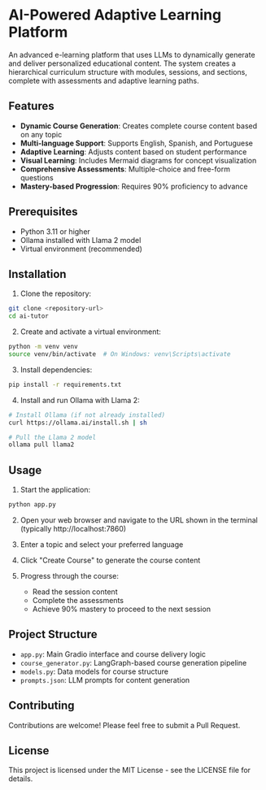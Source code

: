 # AI-Powered Adaptive Learning Platform

An advanced e-learning platform that uses LLMs to dynamically generate and deliver personalized educational content. The system creates a hierarchical curriculum structure with modules, sessions, and sections, complete with assessments and adaptive learning paths.

## Features

- **Dynamic Course Generation**: Creates complete course content based on any topic
- **Multi-language Support**: Supports English, Spanish, and Portuguese
- **Adaptive Learning**: Adjusts content based on student performance
- **Visual Learning**: Includes Mermaid diagrams for concept visualization
- **Comprehensive Assessments**: Multiple-choice and free-form questions
- **Mastery-based Progression**: Requires 90% proficiency to advance

## Prerequisites

- Python 3.11 or higher
- Ollama installed with Llama 2 model
- Virtual environment (recommended)

## Installation

1. Clone the repository:
```bash
git clone <repository-url>
cd ai-tutor
```

2. Create and activate a virtual environment:
```bash
python -m venv venv
source venv/bin/activate  # On Windows: venv\Scripts\activate
```

3. Install dependencies:
```bash
pip install -r requirements.txt
```

4. Install and run Ollama with Llama 2:
```bash
# Install Ollama (if not already installed)
curl https://ollama.ai/install.sh | sh

# Pull the Llama 2 model
ollama pull llama2
```

## Usage

1. Start the application:
```bash
python app.py
```

2. Open your web browser and navigate to the URL shown in the terminal (typically http://localhost:7860)

3. Enter a topic and select your preferred language

4. Click "Create Course" to generate the course content

5. Progress through the course:
   - Read the session content
   - Complete the assessments
   - Achieve 90% mastery to proceed to the next session

## Project Structure

- `app.py`: Main Gradio interface and course delivery logic
- `course_generator.py`: LangGraph-based course generation pipeline
- `models.py`: Data models for course structure
- `prompts.json`: LLM prompts for content generation

## Contributing

Contributions are welcome! Please feel free to submit a Pull Request.

## License

This project is licensed under the MIT License - see the LICENSE file for details.
